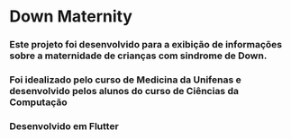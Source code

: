 # Down Maternity

### Este projeto foi desenvolvido para a exibição de informações sobre a maternidade de crianças com sindrome de Down.

### Foi idealizado pelo curso de Medicina da Unifenas e desenvolvido pelos alunos do curso de Ciências da Computação

### Desenvolvido em Flutter
